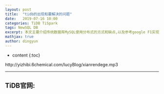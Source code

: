 ```yaml
---
layout: post
title:  "tidb的出现和要解决的问题"
date:   2019-07-16 10:00
categories: TiDB TiSpark
tags: NewSQL DB
excerpt: 本文主要介绍传统数据库MySQL使用分布式的方式和缺点,以及参考google F1实现的NewSQL数据库TiDB的基本架构和设计思想.
mathjax: true
author: dingyun
---
```

* content
{:toc}
<p>http://yizhibi.6chemical.com/lucyBlog/xianrendege.mp3</p>

---

## TiDB官网:

